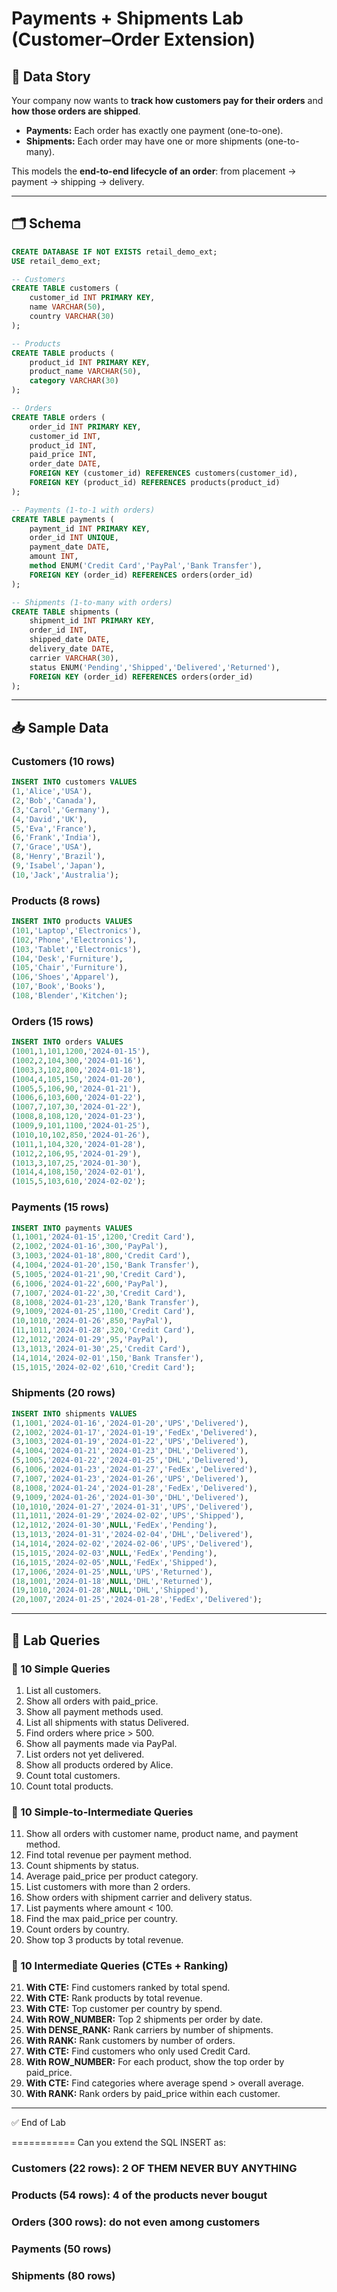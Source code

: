 # Payments + Shipments Lab (Customer–Order Extension)

## 📖 Data Story
Your company now wants to **track how customers pay for their orders** and **how those orders are shipped**.

- **Payments:** Each order has exactly one payment (one-to-one).  
- **Shipments:** Each order may have one or more shipments (one-to-many).  

This models the **end-to-end lifecycle of an order**: from placement → payment → shipping → delivery.

---

## 🗂️ Schema

```sql
CREATE DATABASE IF NOT EXISTS retail_demo_ext;
USE retail_demo_ext;

-- Customers
CREATE TABLE customers (
    customer_id INT PRIMARY KEY,
    name VARCHAR(50),
    country VARCHAR(30)
);

-- Products
CREATE TABLE products (
    product_id INT PRIMARY KEY,
    product_name VARCHAR(50),
    category VARCHAR(30)
);

-- Orders
CREATE TABLE orders (
    order_id INT PRIMARY KEY,
    customer_id INT,
    product_id INT,
    paid_price INT,
    order_date DATE,
    FOREIGN KEY (customer_id) REFERENCES customers(customer_id),
    FOREIGN KEY (product_id) REFERENCES products(product_id)
);

-- Payments (1-to-1 with orders)
CREATE TABLE payments (
    payment_id INT PRIMARY KEY,
    order_id INT UNIQUE,
    payment_date DATE,
    amount INT,
    method ENUM('Credit Card','PayPal','Bank Transfer'),
    FOREIGN KEY (order_id) REFERENCES orders(order_id)
);

-- Shipments (1-to-many with orders)
CREATE TABLE shipments (
    shipment_id INT PRIMARY KEY,
    order_id INT,
    shipped_date DATE,
    delivery_date DATE,
    carrier VARCHAR(30),
    status ENUM('Pending','Shipped','Delivered','Returned'),
    FOREIGN KEY (order_id) REFERENCES orders(order_id)
);
```

---

## 📥 Sample Data

### Customers (10 rows)
```sql
INSERT INTO customers VALUES
(1,'Alice','USA'),
(2,'Bob','Canada'),
(3,'Carol','Germany'),
(4,'David','UK'),
(5,'Eva','France'),
(6,'Frank','India'),
(7,'Grace','USA'),
(8,'Henry','Brazil'),
(9,'Isabel','Japan'),
(10,'Jack','Australia');
```

### Products (8 rows)
```sql
INSERT INTO products VALUES
(101,'Laptop','Electronics'),
(102,'Phone','Electronics'),
(103,'Tablet','Electronics'),
(104,'Desk','Furniture'),
(105,'Chair','Furniture'),
(106,'Shoes','Apparel'),
(107,'Book','Books'),
(108,'Blender','Kitchen');
```

### Orders (15 rows)
```sql
INSERT INTO orders VALUES
(1001,1,101,1200,'2024-01-15'),
(1002,2,104,300,'2024-01-16'),
(1003,3,102,800,'2024-01-18'),
(1004,4,105,150,'2024-01-20'),
(1005,5,106,90,'2024-01-21'),
(1006,6,103,600,'2024-01-22'),
(1007,7,107,30,'2024-01-22'),
(1008,8,108,120,'2024-01-23'),
(1009,9,101,1100,'2024-01-25'),
(1010,10,102,850,'2024-01-26'),
(1011,1,104,320,'2024-01-28'),
(1012,2,106,95,'2024-01-29'),
(1013,3,107,25,'2024-01-30'),
(1014,4,108,150,'2024-02-01'),
(1015,5,103,610,'2024-02-02');
```

### Payments (15 rows)
```sql
INSERT INTO payments VALUES
(1,1001,'2024-01-15',1200,'Credit Card'),
(2,1002,'2024-01-16',300,'PayPal'),
(3,1003,'2024-01-18',800,'Credit Card'),
(4,1004,'2024-01-20',150,'Bank Transfer'),
(5,1005,'2024-01-21',90,'Credit Card'),
(6,1006,'2024-01-22',600,'PayPal'),
(7,1007,'2024-01-22',30,'Credit Card'),
(8,1008,'2024-01-23',120,'Bank Transfer'),
(9,1009,'2024-01-25',1100,'Credit Card'),
(10,1010,'2024-01-26',850,'PayPal'),
(11,1011,'2024-01-28',320,'Credit Card'),
(12,1012,'2024-01-29',95,'PayPal'),
(13,1013,'2024-01-30',25,'Credit Card'),
(14,1014,'2024-02-01',150,'Bank Transfer'),
(15,1015,'2024-02-02',610,'Credit Card');
```

### Shipments (20 rows)
```sql
INSERT INTO shipments VALUES
(1,1001,'2024-01-16','2024-01-20','UPS','Delivered'),
(2,1002,'2024-01-17','2024-01-19','FedEx','Delivered'),
(3,1003,'2024-01-19','2024-01-22','UPS','Delivered'),
(4,1004,'2024-01-21','2024-01-23','DHL','Delivered'),
(5,1005,'2024-01-22','2024-01-25','DHL','Delivered'),
(6,1006,'2024-01-23','2024-01-27','FedEx','Delivered'),
(7,1007,'2024-01-23','2024-01-26','UPS','Delivered'),
(8,1008,'2024-01-24','2024-01-28','FedEx','Delivered'),
(9,1009,'2024-01-26','2024-01-30','DHL','Delivered'),
(10,1010,'2024-01-27','2024-01-31','UPS','Delivered'),
(11,1011,'2024-01-29','2024-02-02','UPS','Shipped'),
(12,1012,'2024-01-30',NULL,'FedEx','Pending'),
(13,1013,'2024-01-31','2024-02-04','DHL','Delivered'),
(14,1014,'2024-02-02','2024-02-06','UPS','Delivered'),
(15,1015,'2024-02-03',NULL,'FedEx','Pending'),
(16,1015,'2024-02-05',NULL,'FedEx','Shipped'),
(17,1006,'2024-01-25',NULL,'UPS','Returned'),
(18,1001,'2024-01-18',NULL,'DHL','Returned'),
(19,1010,'2024-01-28',NULL,'DHL','Shipped'),
(20,1007,'2024-01-25','2024-01-28','FedEx','Delivered');
```

---

## 📝 Lab Queries

### 🔹 10 Simple Queries
1. List all customers.  
2. Show all orders with paid_price.  
3. Show all payment methods used.  
4. List all shipments with status Delivered.  
5. Find orders where price > 500.  
6. Show all payments made via PayPal.  
7. List orders not yet delivered.  
8. Show all products ordered by Alice.  
9. Count total customers.  
10. Count total products.  

### 🔹 10 Simple-to-Intermediate Queries
11. Show all orders with customer name, product name, and payment method.  
12. Find total revenue per payment method.  
13. Count shipments by status.  
14. Average paid_price per product category.  
15. List customers with more than 2 orders.  
16. Show orders with shipment carrier and delivery status.  
17. List payments where amount < 100.  
18. Find the max paid_price per country.  
19. Count orders by country.  
20. Show top 3 products by total revenue.  

### 🔹 10 Intermediate Queries (CTEs + Ranking)
21. **With CTE:** Find customers ranked by total spend.  
22. **With CTE:** Rank products by total revenue.  
23. **With CTE:** Top customer per country by spend.  
24. **With ROW_NUMBER:** Top 2 shipments per order by date.  
25. **With DENSE_RANK:** Rank carriers by number of shipments.  
26. **With RANK:** Rank customers by number of orders.  
27. **With CTE:** Find customers who only used Credit Card.  
28. **With ROW_NUMBER:** For each product, show the top order by paid_price.  
29. **With CTE:** Find categories where average spend > overall average.  
30. **With RANK:** Rank orders by paid_price within each customer.  

---

✅ End of Lab





===========
Can you extend the SQL INSERT as:

### Customers (22 rows): 2 OF THEM NEVER BUY ANYTHING

### Products (54 rows): 4 of the products never bougut

### Orders (300 rows): do not even among customers

### Payments (50 rows)

### Shipments (80 rows)


